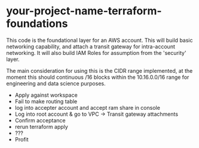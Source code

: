 # your-project-name-terraform-foundations

This code is the foundational layer for an AWS account. This will build basic networking
capability, and attach a transit gateway for intra-account networking. It will also
build IAM Roles for assumption from the 'security' layer.

The main consideration for using this is the CIDR range implemented, at the moment this
should continuous /16 blocks within the 10.16.0.0/16 range for engineering and data
science purposes.

 - Apply against workspace
 - Fail to make routing table
 - log into accepter account and accept ram share in console
 - Log into root account & go to VPC -> Transit gateway attachments
 - Confirm acceptance
 - rerun terraform apply
 - ???
 - Profit